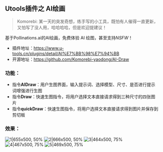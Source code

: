 ## Utools插件之 AI绘画
> Komorebi: 某一天的突发奇想，练手写的小工具，既怕有人催得一直更新，又怕写了没人用，哈哈哈哈，但是欢迎提建议！

基于Pollinations.ai的AI绘画，免费体验 AI 绘图，甚至支持*NSFW*！

* 插件地址：https://www.u-tools.cn/plugins/detail/AI%E7%BB%98%E7%94%BB
* 开源地址：https://github.com/Komorebi-yaodong/AI-Draw



### 功能：
- 指令**AIDraw**：用户生图界面，输入提示词、选择模型、尺寸、是否进行提示词增强进行生图
- 指令**Draw**：快速生图指令，将用户选择文本直接请求得到三种尺寸的四张图片
- 指令**quickDraw**：快速生图指令，将用户选择文本直接请求得到图片并保存到剪切板


### 效果：
![1|655x500, 50%](https://Komorebi-yaodong.github.io/picx-images-hosting/2025-05/1_1746441996915.2obr5c4wes.webp)
![2|666x500, 50%](https://Komorebi-yaodong.github.io/picx-images-hosting/2025-05/2.1sf9pvztsd.webp)
![3|464x500, 75%](https://Komorebi-yaodong.github.io/picx-images-hosting/2025-05/3.1hsfwqkln3.webp)
![4|467x500, 75%](https://Komorebi-yaodong.github.io/picx-images-hosting/2025-05/4.32i6w7ht3m.webp)
![5|469x500, 75%](https://Komorebi-yaodong.github.io/picx-images-hosting/2025-05/5.58hlhz9gus.webp)